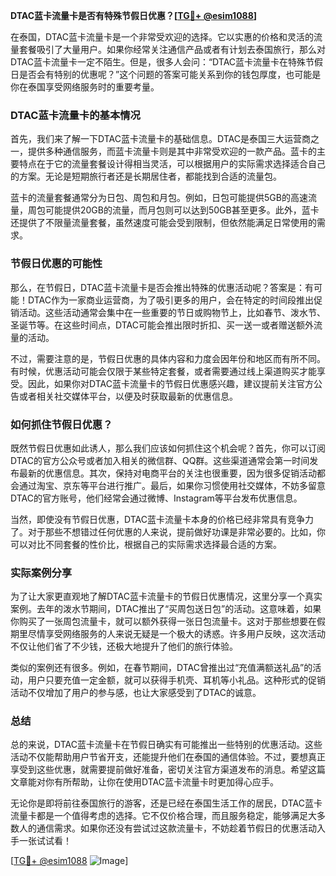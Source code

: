 **DTAC蓝卡流量卡是否有特殊节假日优惠？[[TG💪+ @esim1088](https://t.me/s/esim1088)]**

在泰国，DTAC蓝卡流量卡是一个非常受欢迎的选择。它以实惠的价格和灵活的流量套餐吸引了大量用户。如果你经常关注通信产品或者有计划去泰国旅行，那么对DTAC蓝卡流量卡一定不陌生。但是，很多人会问：“DTAC蓝卡流量卡在特殊节假日是否会有特别的优惠呢？”这个问题的答案可能关系到你的钱包厚度，也可能是你在泰国享受网络服务时的重要考量。

### DTAC蓝卡流量卡的基本情况

首先，我们来了解一下DTAC蓝卡流量卡的基础信息。DTAC是泰国三大运营商之一，提供多种通信服务，而蓝卡流量卡则是其中非常受欢迎的一款产品。蓝卡的主要特点在于它的流量套餐设计得相当灵活，可以根据用户的实际需求选择适合自己的方案。无论是短期旅行者还是长期居住者，都能找到合适的流量包。

蓝卡的流量套餐通常分为日包、周包和月包。例如，日包可能提供5GB的高速流量，周包可能提供20GB的流量，而月包则可以达到50GB甚至更多。此外，蓝卡还提供了不限量流量套餐，虽然速度可能会受到限制，但依然能满足日常使用的需求。

### 节假日优惠的可能性

那么，在节假日，DTAC蓝卡流量卡是否会推出特殊的优惠活动呢？答案是：有可能！DTAC作为一家商业运营商，为了吸引更多的用户，会在特定的时间段推出促销活动。这些活动通常会集中在一些重要的节日或购物节上，比如春节、泼水节、圣诞节等。在这些时间点，DTAC可能会推出限时折扣、买一送一或者赠送额外流量的活动。

不过，需要注意的是，节假日优惠的具体内容和力度会因年份和地区而有所不同。有时候，优惠活动可能会仅限于某些特定套餐，或者需要通过线上渠道购买才能享受。因此，如果你对DTAC蓝卡流量卡的节假日优惠感兴趣，建议提前关注官方公告或者相关社交媒体平台，以便及时获取最新的优惠信息。

### 如何抓住节假日优惠？

既然节假日优惠如此诱人，那么我们应该如何抓住这个机会呢？首先，你可以订阅DTAC的官方公众号或者加入相关的微信群、QQ群。这些渠道通常会第一时间发布最新的优惠信息。其次，保持对电商平台的关注也很重要，因为很多促销活动都会通过淘宝、京东等平台进行推广。最后，如果你习惯使用社交媒体，不妨多留意DTAC的官方账号，他们经常会通过微博、Instagram等平台发布优惠信息。

当然，即使没有节假日优惠，DTAC蓝卡流量卡本身的价格已经非常具有竞争力了。对于那些不想错过任何优惠的人来说，提前做好功课是非常必要的。比如，你可以对比不同套餐的性价比，根据自己的实际需求选择最合适的方案。

### 实际案例分享

为了让大家更直观地了解DTAC蓝卡流量卡的节假日优惠情况，这里分享一个真实案例。去年的泼水节期间，DTAC推出了“买周包送日包”的活动。这意味着，如果你购买了一张周包流量卡，就可以额外获得一张日包流量卡。这对于那些想要在假期里尽情享受网络服务的人来说无疑是一个极大的诱惑。许多用户反映，这次活动不仅让他们省了不少钱，还极大地提升了他们的旅行体验。

类似的案例还有很多。例如，在春节期间，DTAC曾推出过“充值满额送礼品”的活动，用户只要充值一定金额，就可以获得手机壳、耳机等小礼品。这种形式的促销活动不仅增加了用户的参与感，也让大家感受到了DTAC的诚意。

### 总结

总的来说，DTAC蓝卡流量卡在节假日确实有可能推出一些特别的优惠活动。这些活动不仅能帮助用户节省开支，还能提升他们在泰国的通信体验。不过，要想真正享受到这些优惠，就需要提前做好准备，密切关注官方渠道发布的消息。希望这篇文章能对你有所帮助，让你在使用DTAC蓝卡流量卡时更加得心应手。

无论你是即将前往泰国旅行的游客，还是已经在泰国生活工作的居民，DTAC蓝卡流量卡都是一个值得考虑的选择。它不仅价格合理，而且服务稳定，能够满足大多数人的通信需求。如果你还没有尝试过这款流量卡，不妨趁着节假日的优惠活动入手一张试试看！

[[TG💪+ @esim1088](https://t.me/s/esim1088) ![Image](https://i.postimg.cc/4NQfJmqS/Snipaste-2025-05-13-00-14-12.png)]